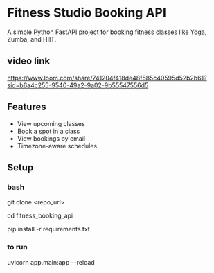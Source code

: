 #  Fitness Studio Booking API

A simple Python FastAPI project for booking fitness classes like Yoga, Zumba, and HIIT.

## video link
https://www.loom.com/share/741204f418de48f585c40595d52b2b61?sid=b6a4c255-9540-49a2-9a02-9b55547556d5

##  Features
- View upcoming classes
- Book a spot in a class
- View bookings by email
- Timezone-aware schedules

##  Setup

### bash
git clone <repo_url>

cd fitness_booking_api

pip install -r requirements.txt

### to run
uvicorn app.main:app --reload
